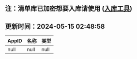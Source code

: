 ## 注：清单库已加密想要入库请使用 ([入库工具](https://github.com/BlankTMing/ManifestAutoUpdate/releases))

## 更新时间：2024-05-15 02:48:58
| AppID | 名称 | 类型  |
| :-------------------- | :----------------------------- | :----------- |
| null | null| null |
